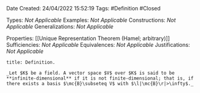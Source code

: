 <br />
<br />

Date Created: 24/04/2022 15:52:19
Tags: #Definition #Closed

Types: _Not Applicable_
Examples: _Not Applicable_
Constructions: _Not Applicable_
Generalizations: _Not Applicable_

Properties: [[Unique Representation Theorem (Hamel; arbitrary)]]
Sufficiencies: _Not Applicable_
Equivalences: _Not Applicable_
Justifications: _Not Applicable_

``` ad-Definition
title: Definition.

_Let $K$ be a field. A vector space $V$ over $K$ is said to be **infinite-dimensional** if it is not finite-dimensional; that is, if there exists a basis $\mc{B}\subseteq V$ with $\l|\mc{B}\r|>\infty$._

```

